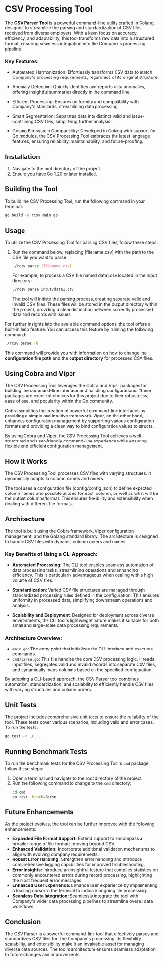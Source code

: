 # CSV Processing Tool

The **CSV Parser Tool** is a powerful command-line utility crafted in Golang, designed to streamline the parsing and standardization of CSV files received from diverse employers. With a keen focus on accuracy, efficiency, and adaptability, this tool transforms raw data into a structured format, ensuring seamless integration into the Company's processing pipeline.

### Key Features:

- Automated Harmonization: Effortlessly transforms CSV data to match Company's processing requirements, regardless of its original structure.

- Anomaly Detection: Quickly identifies and reports data anomalies, offering insightful summaries directly in the command line.

- Efficient Processing: Ensures uniformity and compatibility with Company's standards, streamlining data processing.

- Smart Segmentation: Separates data into distinct valid and issue-containing CSV files, simplifying further analysis.

- Golang Ecosystem Compatibility: Developed in Golang with support for Go modules, the CSV Processing Tool embraces the latest language features, ensuring reliability, maintainability, and future-proofing.


## Installation

1. Navigate to the root directory of the project.
2. Ensure you have Go 1.20 or later installed.
## Building the Tool
To build the CSV Processing Tool, run the following command in your terminal:
```bash
go build -o rcsv main.go
```

## Usage
To utilize the CSV Processing Tool for parsing CSV files, follow these steps:

1. Run the command below, replacing [filename.csv] with the path to the CSV file you want to parse:

    ```bash
    ./rcsv parse [filename.csv]
    ```
    For example, to process a CSV file named data1.csv located in the input directory:
    ```bash
    ./rcsv parse input/data1.csv
    ```
    The tool will initiate the parsing process, creating separate valid and invalid CSV files. These files will be stored in the output directory within the project, providing a clear distinction between correctly processed data and records with issues.



For further insights into the available command options, the tool offers a built-in help feature. You can access this feature by running the following command:
```bash
./rcsv parse -h
```
This command will provide you with information on how to change the **configuration file path** and the **output directory** for processed CSV files. 

## Using Cobra and Viper
The CSV Processing Tool leverages the Cobra and Viper packages for building the command-line interface and handling configurations. These packages are excellent choices for this project due to their robustness, ease of use, and popularity within the Go community.

Cobra simplifies the creation of powerful command-line interfaces by providing a simple and intuitive framework. Viper, on the other hand, enhances configuration management by supporting various configuration formats and providing a clean way to bind configuration values to structs.

By using Cobra and Viper, the CSV Processing Tool achieves a well-structured and user-friendly command-line experience while ensuring flexible and efficient configuration management.

## How It Works
The CSV Processing Tool processes CSV files with varying structures. It dynamically adapts to column names and orders.

The tool uses a configuration file (config/config.json) to define expected column names and possible aliases for each column, as well as what will be the output columns/format. This ensures flexibility and extensibility when dealing with different file formats.

## Architecture
The tool is built using the Cobra framework, Viper configuration management, and the Golang standard library.
The architecture is designed to handle CSV files with dynamic column orders and names.

### Key Benefits of Using a CLI Approach:
- **Automated Processing:** The CLI tool enables seamless automation of data processing tasks, streamlining operations and enhancing efficiency.
This is particularly advantageous when dealing with a high volume of CSV files.

- **Standardization:** Varied CSV file structures are managed through standardized processing rules defined in the configuration.
This ensures uniformity in processed data, simplifying downstream operations and analysis.

- **Scalability and Deployment:** Designed for deployment across diverse environments, the CLI tool's lightweight nature makes it suitable for both small and large-scale data processing requirements.

### Architecture Overview:
- `main.go`: The entry point that initializes the CLI interface and executes commands.
- `cmd/parse.go`: This file handles the core CSV processing logic. It reads input files, segregates valid and invalid records into separate CSV files, and dynamically maps columns based on the specified configuration.
  
By adopting a CLI-based approach, the CSV Parser tool combines automation, standardization, and scalability to efficiently handle CSV files with varying structures and column orders.

## Unit Tests
The project includes comprehensive unit tests to ensure the reliability of the tool. These tests cover various scenarios, including valid and error cases. To run the tests:
```bash
go test -v ./...
```
## Running Benchmark Tests

To run the benchmark tests for the CSV Processing Tool's `cmd` package, follow these steps:

1. Open a terminal and navigate to the root directory of the project.
2. Run the following command to change to the `cmd` directory:
   ```bash
   cd cmd
   go test -bench=Parse
   ```
   
## Future Enhancements
As the project evolves, the tool can be further improved with the following enhancements:

- **Expanded File Format Support:** Extend support to encompass a broader range of file formats, moving beyond CSV.
- **Enhanced Validation:** Incorporate additional validation mechanisms to align with evolving company requirements.
- **Robust Error Handling:** Strengthen error handling and introduce comprehensive logging capabilities for improved troubleshooting.
- **Error Insights:** Introduce an insightful feature that compiles statistics on commonly encountered errors during record processing, highlighting the most frequent error messages.
- **Enhanced User Experience:** Enhance user experience by implementing a loading cursor in the terminal to indicate ongoing file processing.
- **Seamless Data Integration:** Seamlessly integrate the tool with Company's wider data processing pipelines to streamline overall data workflows.


## Conclusion
The CSV Parser is a powerful command-line tool that effectively parses and standardizes CSV files for The Company's processing. Its flexibility, scalability, and extensibility make it an invaluable asset for managing diverse data sources. The tool's architecture ensures seamless adaptation to future changes and improvements.